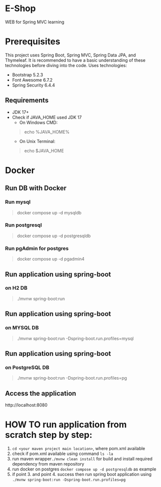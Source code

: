# E-Shop
WEB for Spring MVC learning

# Prerequisites
This project uses Spring Boot, Spring MVC, Spring Data JPA, and Thymeleaf.
It is recommended to have a basic understanding of these technologies before diving into the code.
Uses technologies:
* Bootstrap 5.2.3
* Font Awesome 6.7.2
* Spring Security 6.4.4

## Requirements
* JDK 17+
* Check if JAVA_HOME used JDK 17
  * On Windows CMD: 
  > echo %JAVA_HOME%
  * On Unix Terminal:
  > echo $JAVA_HOME

# Docker
## Run DB with Docker
### Run mysql
> docker compose up -d mysqldb

### Run postgresql
> docker compose up -d postgresqldb

### Run pgAdmin for postgres
> docker compose up -d pgadmin4

## Run application using spring-boot
### on H2 DB
> ./mvnw spring-boot:run

## Run application using spring-boot
### on MYSQL DB
> ./mvnw spring-boot:run -Dspring-boot.run.profiles=mysql

## Run application using spring-boot
### on PostgreSQL DB
> ./mvnw spring-boot:run -Dspring-boot.run.profiles=pg

## Access the application
http://localhost:8080

# HOW TO run application from scratch step by step:
1. ```cd <your maven project main location>```, where pom.xml available
2. check if pom.xml available using command ```ls -la```
3. run maven wrapper```./mvnw clean install``` for build and install required dependency from maven repository
4. run docker on postgres ```docker compose up -d postgresqldb``` as example
5. if point 3. and point 4. success then run spring boot application using ```./mvnw spring-boot:run -Dspring-boot.run.profiles=pg```